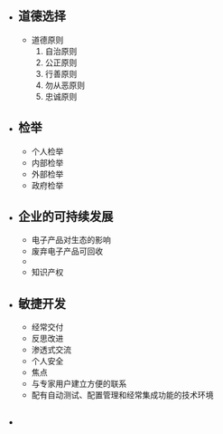 - ## 道德选择
	- 道德原则
		1. 自治原则
		2. 公正原则
		3. 行善原则
		4. 勿从恶原则
		5. 忠诚原则

- ## 检举
	- 个人检举
	- 内部检举
	- 外部检举
	- 政府检举

- ## 企业的可持续发展
	- 电子产品对生态的影响
	- 废弃电子产品可回收
	- 
	- 知识产权

- ## 敏捷开发
	- 经常交付
	- 反思改进
	- 渗透式交流
	- 个人安全
	- 焦点
	- 与专家用户建立方便的联系
	- 配有自动测试、配置管理和经常集成功能的技术环境

- ##
<!--stackedit_data:
eyJoaXN0b3J5IjpbLTEwMjU1NjYwMzksLTIzOTc0NzQzMiw5MD
cwMTA4NzFdfQ==
-->